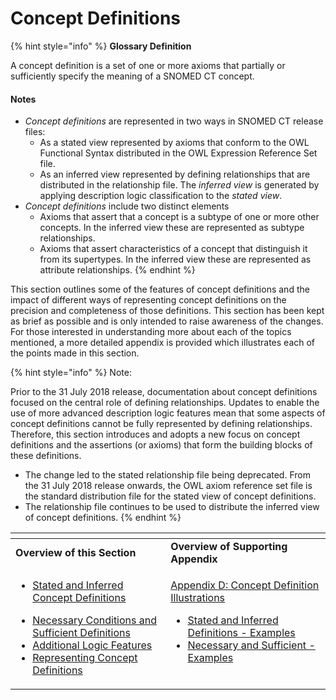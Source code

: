 # Concept Definitions

{% hint style="info" %}
**Glossary Definition**

A concept definition is a set of one or more axioms that partially or sufficiently specify the meaning of a SNOMED CT concept.

#### Notes <a href="#id-2.3conceptdefinitions-notes" id="id-2.3conceptdefinitions-notes"></a>

* _Concept definitions_ are represented in two ways in SNOMED CT release files:
  * As a stated view represented by axioms that conform to the OWL Functional Syntax distributed in the OWL Expression Reference Set file.
  * As an inferred view represented by defining relationships that are distributed in the relationship file. The _inferred view_ is generated by applying description logic classification to the _stated view_.
* _Concept definitions_ include two distinct elements
  * Axioms that assert that a concept is a subtype of one or more other concepts. In the inferred view these are represented as subtype relationships.
  * Axioms that assert characteristics of a concept that distinguish it from its supertypes. In the inferred view these are represented as attribute relationships.
{% endhint %}

This section outlines some of the features of concept definitions and the impact of different ways of representing concept definitions on the precision and completeness of those definitions. This section has been kept as brief as possible and is only intended to raise awareness of the changes. For those interested in understanding more about each of the topics mentioned, a more detailed appendix is provided which illustrates each of the points made in this section.

{% hint style="info" %}
Note:

Prior to the 31 July 2018 release, documentation about concept definitions focused on the central role of defining relationships. Updates to enable the use of more advanced description logic features mean that some aspects of concept definitions cannot be fully represented by defining relationships. Therefore, this section introduces and adopts a new focus on concept definitions and the assertions (or axioms) that form the building blocks of these definitions.

* The change led to the stated relationship file being deprecated. From the 31 July 2018 release onwards, the OWL axiom reference set file is the standard distribution file for the stated view of concept definitions.
* The relationship file continues to be used to distribute the inferred view of concept definitions.
{% endhint %}

<table data-header-hidden data-full-width="true"><thead><tr><th width="344.01953125"></th><th width="379.60546875" valign="top"></th></tr></thead><tbody><tr><td><strong>Overview of this Section</strong></td><td valign="top"><strong>Overview of Supporting Appendix</strong></td></tr><tr><td><ul><li><a href="2.3.1-stated-and-inferred-concept-definitions.md">Stated and Inferred Concept Definitions</a></li></ul><ul><li><a href="2.3.2-necessary-conditions-and-sufficient-definitions.md">Necessary Conditions and Sufficient Definitions</a></li><li><a href="2.3.3-additional-logic-features.md">Additional Logic Features</a></li><li><a href="2.3.4 representing-concept-definitions/">Representing Concept Definitions</a></li></ul></td><td valign="top"><p><a href="../../appendices/appendix-d-concept-definition-illustrations/">Appendix D: Concept Definition Illustrations</a></p><p></p><ul><li><a href="../../appendices/appendix-d-concept-definition-illustrations/d1-stated-and-inferred-definitions-examples.md">Stated and Inferred Definitions - Examples</a></li><li><a href="../../appendices/appendix-d-concept-definition-illustrations/d2-necessary-and-sufficient-examples.md">Necessary and Sufficient - Examples</a></li></ul></td></tr></tbody></table>
